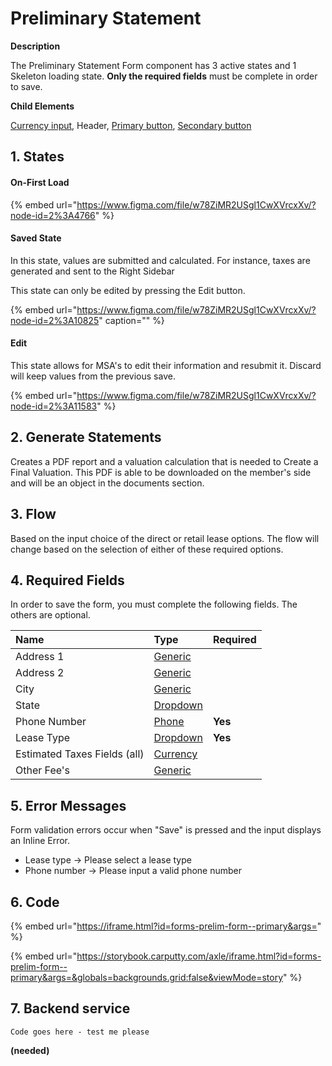 # Preliminary Statement

**Description**

The Preliminary Statement Form component has 3 active states and 1 Skeleton loading state. **Only the required fields** must be complete in order to save.

**Child Elements**

[Currency input](../input/currency-input.md), Header, [Primary button](../button/), [Secondary button](../button/secondary-button.md)

## 1. States

#### On-First Load

{% embed url="https://www.figma.com/file/w78ZiMR2USgl1CwXVrcxXv/?node-id=2%3A4766" %}

#### Saved State 

In this state, values are submitted and calculated. For instance, taxes are generated and sent to the Right Sidebar

 This state can only be edited by pressing the Edit button.

{% embed url="https://www.figma.com/file/w78ZiMR2USgl1CwXVrcxXv/?node-id=2%3A10825" caption="" %}

#### Edit

This state allows for MSA's to edit their information and resubmit it. Discard will keep values from the previous save.

{% embed url="https://www.figma.com/file/w78ZiMR2USgl1CwXVrcxXv/?node-id=2%3A11583" %}

## 2. Generate Statements

Creates a PDF report and a valuation calculation that is needed to Create a Final Valuation. This PDF is able to be downloaded on the member's side and will be an object in the documents section.

## 3. Flow

Based on the input choice of the direct or retail lease options. The flow will change based on the selection of either of these required options.

## 4. Required Fields

In order to save the form, you must complete the following fields. The others are optional.

| Name | Type | Required |
| :--- | :--- | :--- |
| Address 1 | [Generic]() |  |
| Address 2 | [Generic]() |  |
| City | [Generic]() |  |
| State | [Dropdown](../dropdown.md) |  |
|  Phone Number | [Phone](../input/phone-number.md) | **Yes** |
|  Lease Type | [Dropdown](../dropdown.md) | **Yes** |
| Estimated Taxes Fields \(all\) | [Currency](../input/currency-input.md) |  |
| Other Fee's | [Generic]() |  |

## 5. Error Messages

Form validation errors occur when "Save" is pressed and the input displays an Inline Error. 

* Lease type -&gt; Please select a lease type
* Phone number -&gt; Please input a valid phone number

## 6. Code

{% embed url="https://iframe.html?id=forms-prelim-form--primary&args=" %}

{% embed url="https://storybook.carputty.com/axle/iframe.html?id=forms-prelim-form--primary&args=&globals=backgrounds.grid:false&viewMode=story" %}

## 7. Backend service

```text
Code goes here - test me please
```

**\(needed\)**



